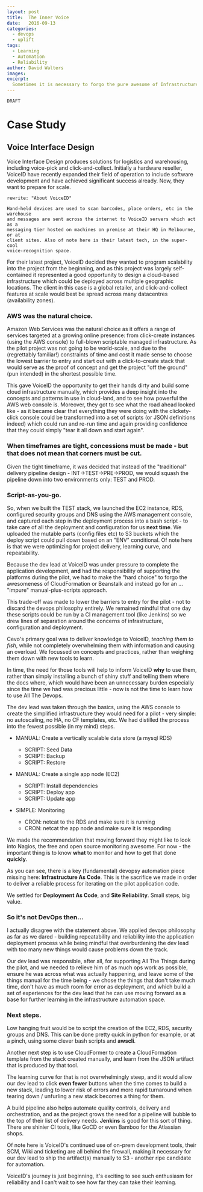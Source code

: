 ```yaml
---
layout: post
title:  The Inner Voice
date:   2016-09-13
categories:
  - devops
  - uplift
tags:
  - Learning
  - Automation
  - Reliability
author: David Walters
images:
excerpt:
  Sometimes it is necessary to forgo the pure awesome of Infrastructure As Code and automate "Most Of The Things".
---
```

`DRAFT`
# Case Study
## Voice Interface Design

Voice Interface Design produces solutions for logistics and warehousing,
including voice-pick and click-and-collect. Initially a hardware reseller,
VoiceID have recently expanded their field of operation to include software
development and have achieved significant success already. Now, they want to 
prepare for scale.


`rewrite: "About VoiceID"`

    Hand-held devices are used to scan barcodes, place orders, etc in the warehouse
    and messages are sent across the internet to VoiceID servers which act as a
    messaging tier hosted on machines on premise at their HQ in Melbourne, or at
    client sites. Also of note here is their latest tech, in the super-cool
    voice-recognition space.


For their latest project, VoiceID decided they wanted to program scalability into
the project from the beginning, and as this project was largely self-contained
it represented a good opportunity to design a cloud-based infrastructure which
could be deployed across multiple geographic locations.
The client in this case is a global retailer, and click-and-collect features at
scale would best be spread across many datacentres (availability zones).

### AWS was the natural choice.
Amazon Web Services was the natural choice as it offers a range of services
targeted at a growing online presence: from click-create instances (using the
AWS console) to full-blown scriptable managed infrastructure.
As the pilot project was not going to be world-scale, and due to the
(regrettably familiar!) constraints of time and cost it made sense to choose
the lowest barrier to entry and start out with a click-to-create stack that
would serve as the proof of concept and get the project "off the ground"
(pun intended) in the shortest possible time.

This gave VoiceID the opportunity to get their hands dirty and build some cloud
infrastructure manually, which provides a deep insight into the concepts and
patterns in use in cloud-land, and to see how powerful the AWS web console is.
Moreover, they got to see what the road ahead looked like - as it became clear
that everything they were doing with the clickety-click console could be
transformed into a set of scripts (or JSON definitions indeed) which could run
and re-run time and again providing confidence that they could simply
"tear it all down and start again".

### When timeframes are tight, concessions must be made - but that does not mean that corners must be cut.
Given the tight timeframe, it was decided that instead of the "traditional"
delivery pipeline design - INT->TEST->PRE->PROD, we would squash the pipeline
down into two environments only: TEST and PROD.

### Script-as-you-go.
So, when we built the TEST stack, we launched the EC2 instance, RDS, configured
security groups and DNS using the AWS management console, and captured each
step in the deployment process into a bash script - to take care of all the
deployment and configuration for us **next time**. We uploaded the mutable
parts (config files etc) to S3 buckets which the deploy script could pull down
based on an "ENV" conditional. Of note here is that we were optimizing for
project delivery, learning curve, and repeatability.

Because the dev lead at VoiceID was under pressure to complete the application
development, **and** had the responsibility of supporting the platforms during
the pilot, we had to make the "hard choice" to forgo the awesomeness of
CloudFormation or Beanstalk and instead go for an ...
"impure" manual-plus-scripts approach.

This trade-off was made to lower the barriers to entry for the pilot -
not to discard the devops philosophy entirely. We remained mindful that one day
these scripts could be run by a CI management tool (like Jenkins) so we drew
lines of separation around the concerns of infrastructure, configuration and
deployment.

Cevo's primary goal was to deliver knowledge to VoiceID,
*teaching them to fish*, while not completely overwhelming them with
information and causing an overload. We focussed on concepts and practices,
rather than weighing them down with new tools to learn.

In time, the need for those tools will help to inform VoiceID **why** to use
them, rather than simply installing a bunch of shiny stuff and telling them
where the docs where, which would have been an unnecessary burden especially
since the time we had was precious little - now is not the time to learn how to
use All The Devops.

The dev lead was taken through the basics, using the AWS console to create the
simplified infrastructure they would need for a pilot - very simple:
no autoscaling, no HA, no CF templates, etc. We had distilled the process
into the fewest possible (in my mind) steps.

* MANUAL: Create a vertically scalable data store (a mysql RDS)
    * SCRIPT: Seed Data
    * SCRIPT: Backup
    * SCRIPT: Restore


* MANUAL: Create a single app node (EC2)
    * SCRIPT: Install dependencies
    * SCRIPT: Deploy app
    * SCRIPT: Update app


* SIMPLE: Monitoring
    * CRON: netcat to the RDS and make sure it is running
    * CRON: netcat the app node and make sure it is responding
    
We made the recommendation that moving forward they might like to look into
Nagios, the free and open source monitoring awesome. For now - the important
thing is to know **what** to monitor and how to get that done **quickly**.
    
As you can see, there is a key (fundamental) devopsy automation piece missing
here: **Infrastructure As Code**. This is the sacrifice we made in order to
deliver a reliable process for iterating on the pilot application code.

We settled for **Deployment As Code**, and **Site Reliability**. Small steps,
big value.

### So it's not **DevOps** then...
I actually disagree with the statement above. We applied devops philosophy as
far as we dared - building repeatability and reliability into the application
deployment process while being mindful that overburdening the dev lead with
too many new things would cause problems down the track.

Our dev lead was responsible, after all, for supporting All The Things during
the pilot, and we needed to relieve him of as much ops work as possible,
ensure he was across what was actually happening, and leave some of the things
manual for the time being - we chose the things that don't take much time,
don't have as much room for error as deployment, and which build a set of
experiences for the dev lead that he can use moving forward as a base for
further learning in the infrastructure automation space.

### Next steps.
Low hanging fruit would be to script the creation of the EC2, RDS, security
groups and DNS. This can be done pretty quick in python for example, or at a
pinch, using some clever bash scripts and **awscli**.

Another next step is to use CloudFormer to create a CloudFormation template
from the stack created manually, and learn from the JSON artifact that is
produced by that tool.

The learning curve for that is not overwhelmingly steep, and it would allow our
dev lead to click **even fewer** buttons when the time comes to build a new
stack, leading to lower risk of errors and more rapid turnaround when tearing
down / unfurling a new stack becomes a thing for them.

A build pipeline also helps automate quality controls, delivery and
orchestration, and as the project grows the need for a pipeline will bubble to
the top of their list of delivery needs. **Jenkins** is good for this sort of
thing. There are shinier CI tools, like GoCD or even Bamboo for the Atlassian
shops.

Of note here is VoiceID's continued use of on-prem development tools, their SCM,
Wiki and ticketing are all behind the firewall, making it necessary for our
dev lead to ship the artifact(s) manually to S3 - another ripe candidate for
automation.

VoiceID's journey is just beginning, it's exciting to see such enthusiasm for
reliability and I can't wait to see how far they can take their learning.
